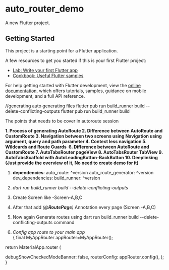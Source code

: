 # auto_router_demo

A new Flutter project.

## Getting Started

This project is a starting point for a Flutter application.

A few resources to get you started if this is your first Flutter project:

- [Lab: Write your first Flutter app](https://docs.flutter.dev/get-started/codelab)
- [Cookbook: Useful Flutter samples](https://docs.flutter.dev/cookbook)

For help getting started with Flutter development, view the
[online documentation](https://docs.flutter.dev/), which offers tutorials,
samples, guidance on mobile development, and a full API reference.



//generating auto generating files
flutter pub run build_runner build --delete-conflicting-outputs
flutter pub run build_runner build




The points that needs to be cover in autoroute session

**1. Process of generating AutoRoute
2. Difference between AutoRoute and CustomRoute
3. Navigation between two screens using Navigation using argument, query and path parameter
4. Context less navigation
5. Wildcards and Route Guards 
6. Difference between AutoRoute and CustomRoute
7. AutoTabsRouter pageView
8. AutoTabsRouter TabView
9. AutoTabsScaffold with AutoLeadingButton-BackButton
10. Deeplinking (Just provide the overview of it, No need to create demo for it)**


1. **dependencies**:
   auto_route: ^version
   auto_route_generator: ^version
   dev_dependencies:
   build_runner: ^version

2. *dart run build_runner build --delete-conflicting-outputs*
3. Create Screen like -Screen-A,B,C
4. After that add  *(@**RoutePage**)* Annotation every page (Screen -A,B,C)
5. Now again Generate routes using dart run build_runner build --delete-conflicting-outputs command
6. *Config app route to your main app*   
   {
   final MyAppRouter appRouter=MyAppRouter();

return MaterialApp.router (

debugShowCheckedModeBanner: false,
routerConfig: appRouter.config(),
);
}
